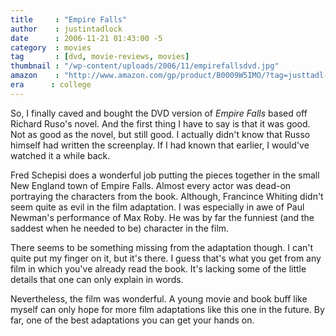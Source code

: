 ```yaml
---
title     : "Empire Falls"
author    : justintadlock
date      : 2006-11-21 01:43:00 -5
category  : movies
tag       : [dvd, movie-reviews, movies]
thumbnail : "/wp-content/uploads/2006/11/empirefallsdvd.jpg"
amazon    : "http://www.amazon.com/gp/product/B0009W5IMO/?tag=justtadl-20"
era      : college
---
```


So, I finally caved and bought the DVD version of <em> Empire Falls</em> based off Richard Ruso's novel.  And the first thing I have to say is that it was good.  Not as good as the novel, but still good.  I actually didn't know that Russo himself had written the screenplay.  If I had known that earlier, I would've watched it a while back.

Fred Schepisi does a wonderful job putting the pieces together in the small New England town of Empire Falls.  Almost every actor was dead-on portraying the characters from the book.  Although, Francince Whiting didn't seem quite as evil in the film adaptation.  I was especially in awe of Paul Newman's performance of Max Roby.  He was by far the funniest (and the saddest when he needed to be) character in the film.

There seems to be something missing from the adaptation though.  I can't quite put my finger on it, but it's there.  I guess that's what you get from any film in which you've already read the book.  It's lacking some of the little details that one can only explain in words.

Nevertheless, the film was wonderful.  A young movie and book buff like myself can only hope for more film adaptations like this one in the future.  By far, one of the best adaptations you can get your hands on.
